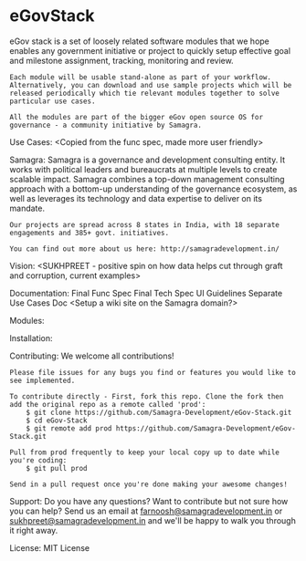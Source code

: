 # eGovStack
eGov stack is a set of loosely related software modules that we hope enables any government initiative or project to quickly setup effective goal and milestone assignment, tracking, monitoring and review.

	Each module will be usable stand-alone as part of your workflow. Alternatively, you can download and use sample projects which will be released periodically which tie relevant modules together to solve particular use cases.

	All the modules are part of the bigger eGov open source OS for governance - a community initiative by Samagra.

Use Cases:
	<Copied from the func spec, made more user friendly>

Samagra:
	Samagra is a governance and development consulting entity. It works with political leaders and bureaucrats at multiple levels to create scalable impact. Samagra combines a top-down management consulting approach with a bottom-up understanding of the governance ecosystem, as well as leverages its technology and data expertise to deliver on its mandate.

	Our projects are spread across 8 states in India, with 18 separate engagements and 385+ govt. initiatives.

	You can find out more about us here: http://samagradevelopment.in/

Vision:
	<SUKHPREET - positive spin on how data helps cut through graft and corruption, current examples>

Documentation:
	Final Func Spec
	Final Tech Spec
	UI Guidelines
	Separate Use Cases Doc
	<Setup a wiki site on the Samagra domain?>

Modules:


Installation:
	<Module dependant>


Contributing:
	We welcome all contributions!

	Please file issues for any bugs you find or features you would like to see implemented.

	To contribute directly - First, fork this repo. Clone the fork then add the original repo as a remote called 'prod':
		$ git clone https://github.com/Samagra-Development/eGov-Stack.git
		$ cd eGov-Stack
		$ git remote add prod https://github.com/Samagra-Development/eGov-Stack.git

	Pull from prod frequently to keep your local copy up to date while you're coding:
		$ git pull prod

	Send in a pull request once you're done making your awesome changes!

Support:
	Do you have any questions? Want to contribute but not sure how you can help? Send us an email at farnoosh@samagradevelopment.in or sukhpreet@samagradevelopment.in and we'll be happy to walk you through it right away.

License:
	MIT License